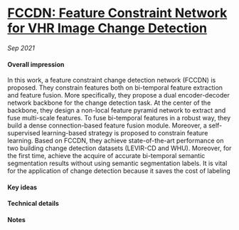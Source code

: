 # [FCCDN: Feature Constraint Network for VHR Image Change Detection](https://arxiv.org/pdf/2105.10860.pdf)

_Sep 2021_

#### Overall impression
In this work, a feature constraint change detection network (FCCDN) is proposed. 
They constrain features both on bi-temporal feature extraction and feature fusion.
More specifically, they propose a dual encoder-decoder network backbone for the change detection task. 
At the center of the backbone, they design a non-local feature pyramid network to extract and fuse multi-scale features. 
To fuse bi-temporal features in a robust way, they build a dense connection-based feature fusion module. 
Moreover, a self-supervised learning-based strategy is proposed to constrain feature learning.
Based on FCCDN, they achieve state-of-the-art performance on two building change detection datasets (LEVIR-CD and WHU). 
Moreover, for the first time, achieve the acquire of accurate bi-temporal semantic segmentation results without using semantic segmentation labels. It is vital for the application of change detection because it saves the cost of labeling

#### Key ideas

#### Technical details



#### Notes

